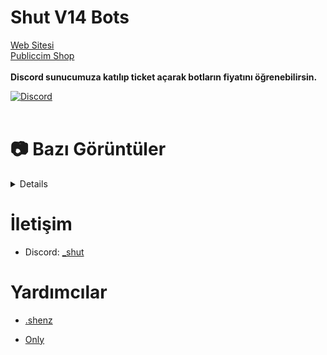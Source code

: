 # Shut V14 Bots

<a href="https://publiccim.com">Web Sitesi</a>
<br>
<a href="https://publiccim.com/shop">Publiccim Shop</a>
<br><br>
<strong>Discord sunucumuza katılıp ticket açarak botların fiyatını öğrenebilirsin.</strong>
<br>

[![Discord](https://api.weblutions.com/discord/invite/dcvote/)](https://discord.gg/dcvote)
<br> </br>


# 📷 Bazı Görüntüler
<details>

  <img width="650" alt="image" src="https://github.com/shutjs/publiccim-v14-bots/blob/main/Images/Ekran%20g%C3%B6r%C3%BCnt%C3%BCs%C3%BC%202025-01-16%20142336.png">
  <img width="650" alt="image" src="https://github.com/shutjs/publiccim-v14-bots/blob/main/Images/Ekran%20g%C3%B6r%C3%BCnt%C3%BCs%C3%BC%202025-01-16%20135212.png">
  <br>
 <img width="250" alt="image" src="https://github.com/shutjs/publiccim-v14-bots/blob/main/Images/Ekran%20g%C3%B6r%C3%BCnt%C3%BCs%C3%BC%202024-07-25%20180335.png">
  </br>
 <img width="650" alt="image" src="https://github.com/shutjs/publiccim-v14-bots/blob/main/Images/Ekran%20g%C3%B6r%C3%BCnt%C3%BCs%C3%BC%202024-07-25%20180347.png">
 
<img width="650" alt="img" src="https://github.com/shutjs/publiccim-v14-bots/blob/main/Images/Screenshot_20240802_211735_Discord.png">

 <img width="650" alt="image" src="https://github.com/shutjs/publiccim-v14-bots/blob/main/Images/Ekran%20g%C3%B6r%C3%BCnt%C3%BCs%C3%BC%202024-07-25%20180115.png">
 <img width="650" alt="image" src="https://github.com/shutjs/publiccim-v14-bots/blob/main/Images/Ekran%20g%C3%B6r%C3%BCnt%C3%BCs%C3%BC%202024-07-25%20180125.png">
 <img width="650" alt="image" src="https://github.com/shutjs/publiccim-v14-bots/blob/main/Images/Ekran%20g%C3%B6r%C3%BCnt%C3%BCs%C3%BC%202024-07-25%20180138.png">
 <img width="650" alt="image" src="https://github.com/shutjs/publiccim-v14-bots/blob/main/Images/Ekran%20g%C3%B6r%C3%BCnt%C3%BCs%C3%BC%202024-07-25%20180144.png">
 <img width="650" alt="image" src="https://github.com/shutjs/publiccim-v14-bots/blob/main/Images/Ekran%20g%C3%B6r%C3%BCnt%C3%BCs%C3%BC%202024-07-25%20180154.png">
 <img width="650" alt="image" src="https://github.com/shutjs/publiccim-v14-bots/blob/main/Images/Ekran%20g%C3%B6r%C3%BCnt%C3%BCs%C3%BC%202024-07-25%20180201.png">
 <img width="650" alt="image" src="https://github.com/shutjs/publiccim-v14-bots/blob/main/Images/Ekran%20g%C3%B6r%C3%BCnt%C3%BCs%C3%BC%202024-07-25%20180207.png">
 <img width="650" alt="image" src="https://github.com/shutjs/publiccim-v14-bots/blob/main/Images/Ekran%20g%C3%B6r%C3%BCnt%C3%BCs%C3%BC%202024-07-25%20180212.png">
 <img width="650" alt="image" src="https://github.com/shutjs/publiccim-v14-bots/blob/main/Images/Ekran%20g%C3%B6r%C3%BCnt%C3%BCs%C3%BC%202024-07-25%20180218.png">
 <img width="650" alt="image" src="https://github.com/shutjs/publiccim-v14-bots/blob/main/Images/Ekran%20g%C3%B6r%C3%BCnt%C3%BCs%C3%BC%202024-07-25%20180226.png">
 <img width="650" alt="image" src="https://github.com/shutjs/publiccim-v14-bots/blob/main/Images/Ekran%20g%C3%B6r%C3%BCnt%C3%BCs%C3%BC%202024-07-25%20180232.png">
 <img width="650" alt="image" src="https://github.com/shutjs/publiccim-v14-bots/blob/main/Images/Ekran%20g%C3%B6r%C3%BCnt%C3%BCs%C3%BC%202024-07-25%20180238.png">
 <img width="650" alt="image" src="https://github.com/shutjs/publiccim-v14-bots/blob/main/Images/Ekran%20g%C3%B6r%C3%BCnt%C3%BCs%C3%BC%202024-07-25%20180243.png">
 <img width="650" alt="image" src="https://github.com/shutjs/publiccim-v14-bots/blob/main/Images/Ekran%20g%C3%B6r%C3%BCnt%C3%BCs%C3%BC%202024-07-25%20180248.png">
 <img width="650" alt="image" src="https://github.com/shutjs/publiccim-v14-bots/blob/main/Images/Ekran%20g%C3%B6r%C3%BCnt%C3%BCs%C3%BC%202024-07-25%20180255.png">
 <img width="650" alt="image" src="https://github.com/shutjs/publiccim-v14-bots/blob/main/Images/Ekran%20g%C3%B6r%C3%BCnt%C3%BCs%C3%BC%202024-07-25%20180301.png">
 <img width="650" alt="image" src="https://github.com/shutjs/publiccim-v14-bots/blob/main/Images/Ekran%20g%C3%B6r%C3%BCnt%C3%BCs%C3%BC%202024-07-25%20180306.png">
 
 <img width="650" alt="image" src="https://github.com/shutjs/publiccim-v14-bots/blob/main/Images/Ekran%20g%C3%B6r%C3%BCnt%C3%BCs%C3%BC%202024-07-25%20180323.png">
 <img width="650" alt="image" src="https://github.com/shutjs/publiccim-v14-bots/blob/main/Images/Ekran%20g%C3%B6r%C3%BCnt%C3%BCs%C3%BC%202024-07-25%20180327.png">
</details>

# İletişim
- Discord: [_shut](https://discord.com/users/669513018777796638)

# Yardımcılar
- [.shenz](https://discord.com/users/742612162752544892) 

- [Only](https://discord.com/users/331791735938351106)
